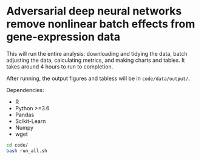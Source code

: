 # Adversarial deep neural networks remove nonlinear batch effects from gene-expression data

This will run the entire analysis: downloading and tidying the data, batch adjusting the data, calculating metrics, and making charts and tables. It takes around 4 hours to run to completion.

After running, the output figures and tabless will be in `code/data/output/`.

Dependencies:

- R
- Python >=3.6
- Pandas
- Scikit-Learn
- Numpy
- wget

```bash
cd code/
bash run_all.sh
```
